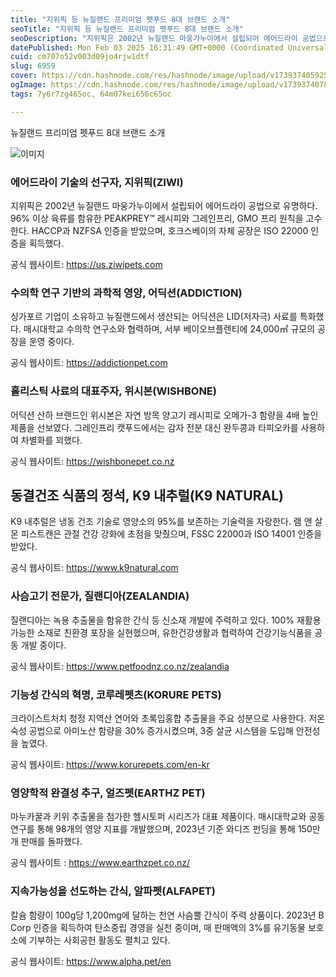 ```yaml
---
title: "지위픽 등 뉴질랜드 프리미엄 펫푸드 8대 브랜드 소개"
seoTitle: "지위픽 등 뉴질랜드 프리미엄 펫푸드 8대 브랜드 소개"
seoDescription: "지위픽은 2002년 뉴질랜드 마웅가누이에서 설립되어 에어드라이 공법으로 유명하다. 96% 이상 육류를 함유한 PEAKPREY™ 레시피와 그레인프리, GMO 프리 원칙을 고수한다. HACCP과 NZFSA 인증을 받았으며, 호크스베이의 자체 공장은 ISO 22000 인증을 획득했다."
datePublished: Mon Feb 03 2025 16:31:49 GMT+0000 (Coordinated Universal Time)
cuid: cm707o52v003d09jo4rjw1dtf
slug: 6959
cover: https://cdn.hashnode.com/res/hashnode/image/upload/v1739374059251/8e8c2ca1-ec7e-4391-ad8f-35663abfe732.webp
ogImage: https://cdn.hashnode.com/res/hashnode/image/upload/v1739374078766/e2518099-95bc-4eea-a527-9335735a7f62.webp
tags: 7y6r7zg465oc, 64m07kei656c65oc

---
```



뉴질랜드 프리미엄 펫푸드 8대 브랜드 소개

![이미지](https://cdn.hashnode.com/res/hashnode/image/upload/v1739261968187/24fbb6a6-3b0a-4fe9-8eb2-d06c93ebd2da.jpeg)

### 에어드라이 기술의 선구자, 지위픽(ZIWI)

지위픽은 2002년 뉴질랜드 마웅가누이에서 설립되어 에어드라이 공법으로 유명하다. 96% 이상 육류를 함유한 PEAKPREY™ 레시피와 그레인프리, GMO 프리 원칙을 고수한다. HACCP과 NZFSA 인증을 받았으며, 호크스베이의 자체 공장은 ISO 22000 인증을 획득했다.

공식 웹사이트: https://us.ziwipets.com

### 수의학 연구 기반의 과학적 영양, 어딕션(ADDICTION)

싱가포르 기업이 소유하고 뉴질랜드에서 생산되는 어딕션은 LID(저자극) 사료를 특화했다. 매시대학교 수의학 연구소와 협력하며, 서부 베이오브플렌티에 24,000㎡ 규모의 공장을 운영 중이다.

공식 웹사이트: https://addictionpet.com

### 홀리스틱 사료의 대표주자, 위시본(WISHBONE)

어딕션 산하 브랜드인 위시본은 자연 방목 양고기 레시피로 오메가-3 함량을 4배 높인 제품을 선보였다. 그레인프리 캣푸드에서는 감자 전분 대신 완두콩과 타피오카를 사용하여 차별화를 꾀했다.

공식 웹사이트: https://wishbonepet.co.nz

## 동결건조 식품의 정석, K9 내추럴(K9 NATURAL)

K9 내추럴은 냉동 건조 기술로 영양소의 95%를 보존하는 기술력을 자랑한다. 램 앤 살몬 피스트캔은 관절 건강 강화에 초점을 맞췄으며, FSSC 22000과 ISO 14001 인증을 받았다.

공식 웹사이트: https://www.k9natural.com

### 사슴고기 전문가, 질랜디아(ZEALANDIA)

질랜디아는 녹용 추출물을 함유한 간식 등 신소재 개발에 주력하고 있다. 100% 재활용 가능한 소재로 친환경 포장을 실현했으며, 유한건강생활과 협력하여 건강기능식품을 공동 개발 중이다.

공식 웹사이트: https://www.petfoodnz.co.nz/zealandia

### 기능성 간식의 혁명, 코루레펫츠(KORURE PETS)

크라이스트처치 청정 지역산 연어와 초록입홍합 추출물을 주요 성분으로 사용한다. 저온 숙성 공법으로 아미노산 함량을 30% 증가시켰으며, 3중 살균 시스템을 도입해 안전성을 높였다.

공식 웹사이트: https://www.korurepets.com/en-kr

### 영양학적 완결성 추구, 얼즈펫(EARTHZ PET)

마누카꿀과 키위 추출물을 첨가한 헬시토퍼 시리즈가 대표 제품이다. 매시대학교와 공동 연구를 통해 98개의 영양 지표를 개발했으며, 2023년 기준 와디즈 펀딩을 통해 150만 개 판매를 돌파했다.

공식 웹사이트 : https://www.earthzpet.co.nz/

### 지속가능성을 선도하는 간식, 알파펫(ALFAPET)

칼슘 함량이 100g당 1,200mg에 달하는 천연 사슴뿔 간식이 주력 상품이다. 2023년 B Corp 인증을 획득하여 탄소중립 경영을 실천 중이며, 매 판매액의 3%를 유기동물 보호소에 기부하는 사회공헌 활동도 펼치고 있다.

공식 웹사이트: https://www.alpha.pet/en